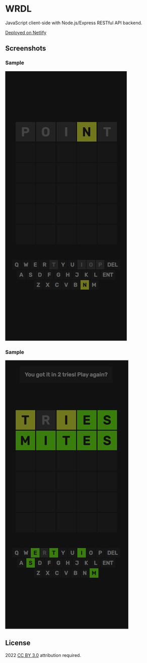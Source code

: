 # WRDL

JavaScript client-side with Node.js/Express RESTful API backend. 

[Deployed on Netlify](https://wrdl-with-restful-api.netlify.app/)

## Screenshots

### Sample
![ss1](./assets/1.png)
### Sample
![ss2](./assets/2.png)

## License
2022 [CC BY 3.0](https://creativecommons.org/licenses/by/3.0/) attribution required.